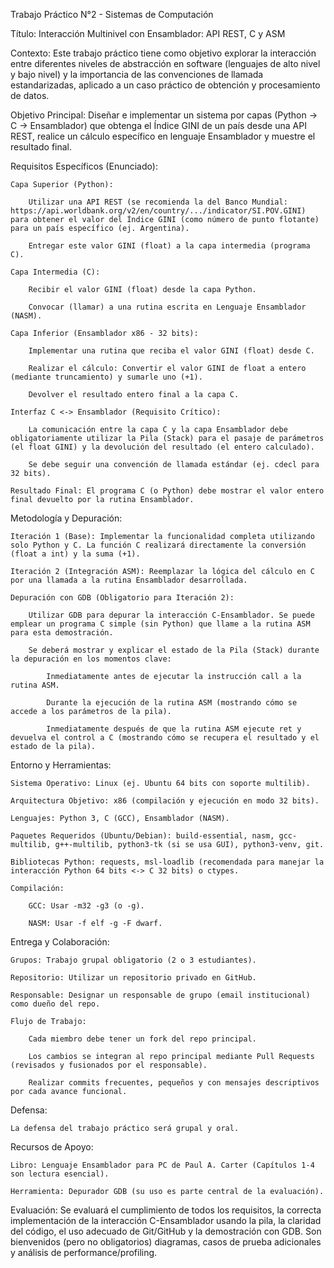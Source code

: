 Trabajo Práctico N°2 - Sistemas de Computación

Título: Interacción Multinivel con Ensamblador: API REST, C y ASM

Contexto: Este trabajo práctico tiene como objetivo explorar la interacción entre diferentes niveles de abstracción en software (lenguajes de alto nivel y bajo nivel) y la importancia de las convenciones de llamada estandarizadas, aplicado a un caso práctico de obtención y procesamiento de datos.

Objetivo Principal: Diseñar e implementar un sistema por capas (Python -> C -> Ensamblador) que obtenga el Índice GINI de un país desde una API REST, realice un cálculo específico en lenguaje Ensamblador y muestre el resultado final.

Requisitos Específicos (Enunciado):

    Capa Superior (Python):

        Utilizar una API REST (se recomienda la del Banco Mundial: https://api.worldbank.org/v2/en/country/.../indicator/SI.POV.GINI) para obtener el valor del Índice GINI (como número de punto flotante) para un país específico (ej. Argentina).

        Entregar este valor GINI (float) a la capa intermedia (programa C).

    Capa Intermedia (C):

        Recibir el valor GINI (float) desde la capa Python.

        Convocar (llamar) a una rutina escrita en Lenguaje Ensamblador (NASM).

    Capa Inferior (Ensamblador x86 - 32 bits):

        Implementar una rutina que reciba el valor GINI (float) desde C.

        Realizar el cálculo: Convertir el valor GINI de float a entero (mediante truncamiento) y sumarle uno (+1).

        Devolver el resultado entero final a la capa C.

    Interfaz C <-> Ensamblador (Requisito Crítico):

        La comunicación entre la capa C y la capa Ensamblador debe obligatoriamente utilizar la Pila (Stack) para el pasaje de parámetros (el float GINI) y la devolución del resultado (el entero calculado).

        Se debe seguir una convención de llamada estándar (ej. cdecl para 32 bits).

    Resultado Final: El programa C (o Python) debe mostrar el valor entero final devuelto por la rutina Ensamblador.

Metodología y Depuración:

    Iteración 1 (Base): Implementar la funcionalidad completa utilizando solo Python y C. La función C realizará directamente la conversión (float a int) y la suma (+1).

    Iteración 2 (Integración ASM): Reemplazar la lógica del cálculo en C por una llamada a la rutina Ensamblador desarrollada.

    Depuración con GDB (Obligatorio para Iteración 2):

        Utilizar GDB para depurar la interacción C-Ensamblador. Se puede emplear un programa C simple (sin Python) que llame a la rutina ASM para esta demostración.

        Se deberá mostrar y explicar el estado de la Pila (Stack) durante la depuración en los momentos clave:

            Inmediatamente antes de ejecutar la instrucción call a la rutina ASM.

            Durante la ejecución de la rutina ASM (mostrando cómo se accede a los parámetros de la pila).

            Inmediatamente después de que la rutina ASM ejecute ret y devuelva el control a C (mostrando cómo se recupera el resultado y el estado de la pila).

Entorno y Herramientas:

    Sistema Operativo: Linux (ej. Ubuntu 64 bits con soporte multilib).

    Arquitectura Objetivo: x86 (compilación y ejecución en modo 32 bits).

    Lenguajes: Python 3, C (GCC), Ensamblador (NASM).

    Paquetes Requeridos (Ubuntu/Debian): build-essential, nasm, gcc-multilib, g++-multilib, python3-tk (si se usa GUI), python3-venv, git.

    Bibliotecas Python: requests, msl-loadlib (recomendada para manejar la interacción Python 64 bits <-> C 32 bits) o ctypes.

    Compilación:

        GCC: Usar -m32 -g3 (o -g).

        NASM: Usar -f elf -g -F dwarf.

Entrega y Colaboración:

    Grupos: Trabajo grupal obligatorio (2 o 3 estudiantes).

    Repositorio: Utilizar un repositorio privado en GitHub.

    Responsable: Designar un responsable de grupo (email institucional) como dueño del repo.

    Flujo de Trabajo:

        Cada miembro debe tener un fork del repo principal.

        Los cambios se integran al repo principal mediante Pull Requests (revisados y fusionados por el responsable).

        Realizar commits frecuentes, pequeños y con mensajes descriptivos por cada avance funcional.

Defensa:

    La defensa del trabajo práctico será grupal y oral.

Recursos de Apoyo:

    Libro: Lenguaje Ensamblador para PC de Paul A. Carter (Capítulos 1-4 son lectura esencial).

    Herramienta: Depurador GDB (su uso es parte central de la evaluación).

Evaluación: Se evaluará el cumplimiento de todos los requisitos, la correcta implementación de la interacción C-Ensamblador usando la pila, la claridad del código, el uso adecuado de Git/GitHub y la demostración con GDB. Son bienvenidos (pero no obligatorios) diagramas, casos de prueba adicionales y análisis de performance/profiling.
